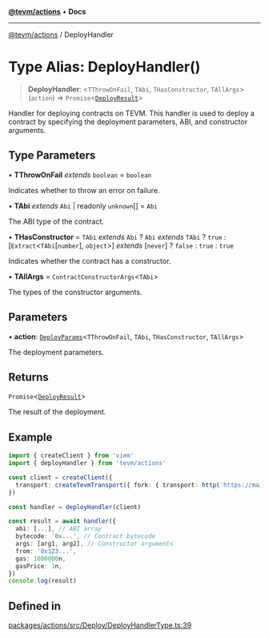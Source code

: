 [**@tevm/actions**](../README.md) • **Docs**

***

[@tevm/actions](../globals.md) / DeployHandler

# Type Alias: DeployHandler()

> **DeployHandler**: \<`TThrowOnFail`, `TAbi`, `THasConstructor`, `TAllArgs`\>(`action`) => `Promise`\<[`DeployResult`](DeployResult.md)\>

Handler for deploying contracts on TEVM.
This handler is used to deploy a contract by specifying the deployment parameters, ABI, and constructor arguments.

## Type Parameters

• **TThrowOnFail** *extends* `boolean` = `boolean`

Indicates whether to throw an error on failure.

• **TAbi** *extends* `Abi` \| readonly `unknown`[] = `Abi`

The ABI type of the contract.

• **THasConstructor** = `TAbi` *extends* `Abi` ? `Abi` *extends* `TAbi` ? `true` : [`Extract`\<`TAbi`\[`number`\], `object`\>] *extends* [`never`] ? `false` : `true` : `true`

Indicates whether the contract has a constructor.

• **TAllArgs** = `ContractConstructorArgs`\<`TAbi`\>

The types of the constructor arguments.

## Parameters

• **action**: [`DeployParams`](DeployParams.md)\<`TThrowOnFail`, `TAbi`, `THasConstructor`, `TAllArgs`\>

The deployment parameters.

## Returns

`Promise`\<[`DeployResult`](DeployResult.md)\>

The result of the deployment.

## Example

```typescript
import { createClient } from 'viem'
import { deployHandler } from 'tevm/actions'

const client = createClient({
  transport: createTevmTransport({ fork: { transport: http('https://mainnet.optimism.io')({}) } })
})

const handler = deployHandler(client)

const result = await handler({
  abi: [...], // ABI array
  bytecode: '0x...', // Contract bytecode
  args: [arg1, arg2], // Constructor arguments
  from: '0x123...',
  gas: 1000000n,
  gasPrice: 1n,
})
console.log(result)
```

## Defined in

[packages/actions/src/Deploy/DeployHandlerType.ts:39](https://github.com/evmts/tevm-monorepo/blob/main/packages/actions/src/Deploy/DeployHandlerType.ts#L39)
